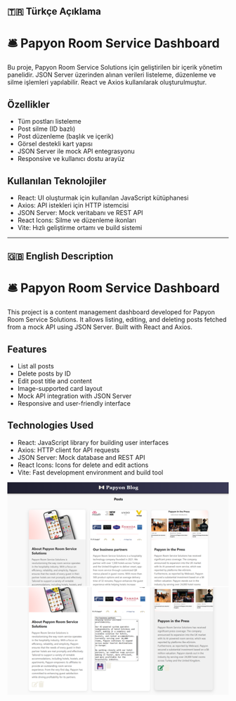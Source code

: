 ## 🇹🇷 Türkçe Açıklama

# 🛎️ Papyon Room Service Dashboard

Bu proje, Papyon Room Service Solutions için geliştirilen bir içerik yönetim panelidir. JSON Server üzerinden alınan verileri listeleme, düzenleme ve silme işlemleri yapılabilir. React ve Axios kullanılarak oluşturulmuştur.

## Özellikler

- Tüm postları listeleme
- Post silme (ID bazlı)
- Post düzenleme (başlık ve içerik)
- Görsel destekli kart yapısı
- JSON Server ile mock API entegrasyonu
- Responsive ve kullanıcı dostu arayüz

## Kullanılan Teknolojiler

- React: UI oluşturmak için kullanılan JavaScript kütüphanesi
- Axios: API istekleri için HTTP istemcisi
- JSON Server: Mock veritabanı ve REST API
- React Icons: Silme ve düzenleme ikonları
- Vite: Hızlı geliştirme ortamı ve build sistemi

---
## 🇬🇧 English Description

# 🛎️ Papyon Room Service Dashboard

This project is a content management dashboard developed for Papyon Room Service Solutions. It allows listing, editing, and deleting posts fetched from a mock API using JSON Server. Built with React and Axios.

##  Features

- List all posts
- Delete posts by ID
- Edit post title and content
- Image-supported card layout
- Mock API integration with JSON Server
- Responsive and user-friendly interface

##  Technologies Used

- React: JavaScript library for building user interfaces
- Axios: HTTP client for API requests
- JSON Server: Mock database and REST API
- React Icons: Icons for delete and edit actions
- Vite: Fast development environment and build tool


 ![alt text](blogproject.png) ![alt text](blogedit.png)
